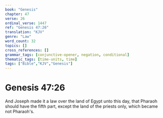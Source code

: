 ```yaml
---
book: "Genesis"
chapter: 47
verse: 26
ordinal_verse: 1447
ref: "Genesis 47:26"
translation: "KJV"
genre: "Law"
word_count: 32
topics: []
cross_references: []
grammar_tags: [conjunctive-opener, negation, conditional]
thematic_tags: [time-units, time]
tags: ["Bible","KJV","Genesis"]
---
```


# Genesis 47:26

And Joseph made it a law over the land of Egypt unto this day, that Pharaoh should have the fifth part, except the land of the priests only, which became not Pharaoh's.
